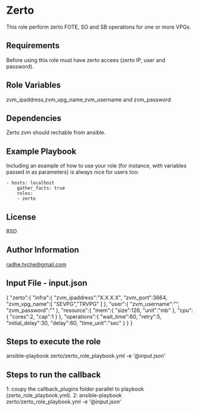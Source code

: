 Zerto
=========

This role perform zerto FOTE, SO and SB operations for one or more VPGs.

Requirements
------------

Before using this role must have zerto accees (zerto IP, user and password).

Role Variables
--------------

zvm_ipaddress,zvm_vpg_name,zvm_username and zvm_password

Dependencies
------------

Zerto zvm should rechable from ansible.

Example Playbook
----------------

Including an example of how to use your role (for instance, with variables passed in as parameters) is always nice for users too:

	- hosts: localhost
		gather_facts: true
		roles:
		- zerto
		
License
-------

BSD

Author Information
------------------
radhe.tyche@gmail.com

Input File - input.json
-----------------------
{
   "zerto":{
      "infra":{
         "zvm_ipaddress":"X.X.X.X",
         "zvm_port":3664,
         "zvm_vpg_name":[
            "SEVPG","TRVPG"
         ]
      },
      "user":{
         "zvm_username":"",
         "zvm_password":""
      },
      "resource":{
         "mem":{
            "size":126,
            "unit":"mb"
         },
         "cpu":{
            "cores":2,
            "cap":1
         }
      },
      "operations":{
         "wait_time":60,
         "retry":5,
         "initial_delay":30,
         "delay":60,
         "time_unit":"sec"
      }
   }
}


Steps to execute the role
-----------------------------
ansible-playbook zerto/zerto_role_playbook.yml -e '@input.json'

Steps to run the callback
-----------------------------
1: coupy the callback_plugins folder parallel to playbook (zerto_role_playbook.yml).
2: ansible-playbook zerto/zerto_role_playbook.yml -e '@input.json'